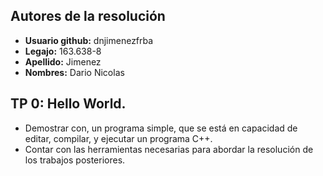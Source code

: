 ## Autores de la resolución
* **Usuario github:** dnjimenezfrba
* **Legajo:** 163.638-8
* **Apellido:** Jimenez
* **Nombres:** Dario Nicolas

## TP 0: Hello World.
* Demostrar con, un programa simple, que se está en capacidad de editar,
compilar, y ejecutar un programa C++.
* Contar con las herramientas necesarias para abordar la resolución de los
trabajos posteriores.